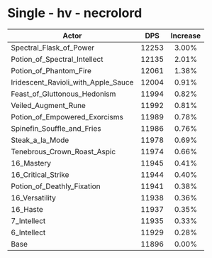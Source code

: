 # Single - hv - necrolord
| Actor | DPS | Increase |
|---|:---:|:---:|
|Spectral_Flask_of_Power|12253|3.00%|
|Potion_of_Spectral_Intellect|12135|2.01%|
|Potion_of_Phantom_Fire|12061|1.38%|
|Iridescent_Ravioli_with_Apple_Sauce|12004|0.91%|
|Feast_of_Gluttonous_Hedonism|11994|0.82%|
|Veiled_Augment_Rune|11992|0.81%|
|Potion_of_Empowered_Exorcisms|11989|0.78%|
|Spinefin_Souffle_and_Fries|11986|0.76%|
|Steak_a_la_Mode|11978|0.69%|
|Tenebrous_Crown_Roast_Aspic|11974|0.66%|
|16_Mastery|11945|0.41%|
|16_Critical_Strike|11944|0.40%|
|Potion_of_Deathly_Fixation|11941|0.38%|
|16_Versatility|11938|0.36%|
|16_Haste|11937|0.35%|
|7_Intellect|11935|0.33%|
|6_Intellect|11929|0.28%|
|Base|11896|0.00%|

